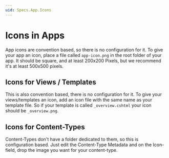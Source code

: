 ```yaml
---
uid: Specs.App.Icons
---
```


# Icons in Apps

App icons are convention based, so there is no configuration for it. 
To give your app an icon, place a file called `app-icon.png` in the root folder of your app. 
It should be square, and at least 200x200 Pixels, but we recommend it's at least 500x500 pixels. 

## Icons for Views / Templates

This is also convention based, there is no configuration for it. 
To give your views/templates an icon, add an icon file with the same name as your template file. 
So if your template is called `_overview.cshtml` your icon should be `_overview.png`.

## Icons for Content-Types

Content-Types don't have a folder dedicated to them, so this is configuration based. Just edit the Content-Type Metadata and on the Icon-field, drop the image you want for your content-type. 